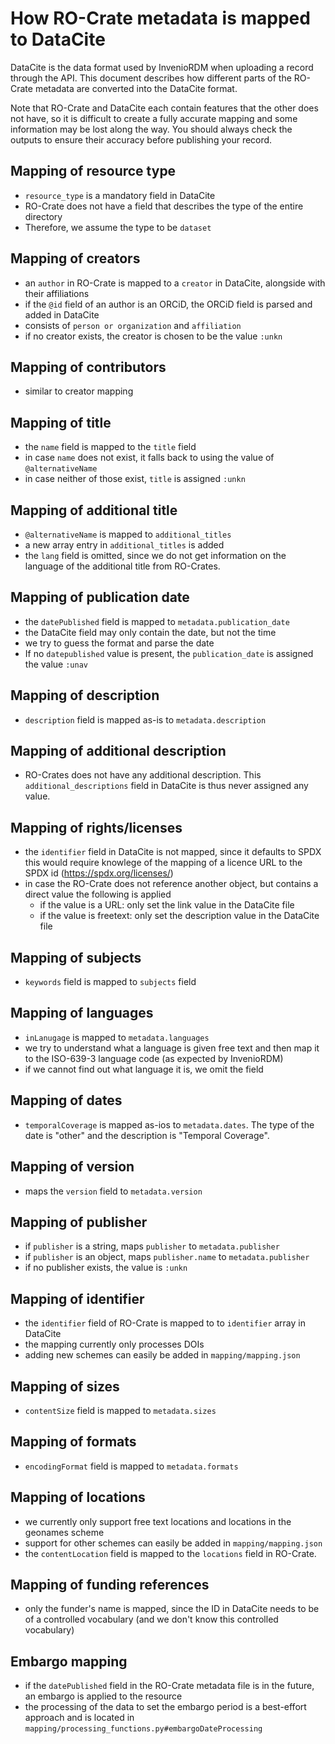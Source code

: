# How RO-Crate metadata is mapped to DataCite

DataCite is the data format used by InvenioRDM when uploading a record through the API. This document describes how different parts of the RO-Crate metadata are converted into the DataCite format.

Note that RO-Crate and DataCite each contain features that the other does not have, so it is difficult to create a fully accurate mapping and some information may be lost along the way. You should always check the outputs to ensure their accuracy before publishing your record.

## Mapping of resource type

- `resource_type` is a mandatory field in DataCite
-  RO-Crate does not have a field that describes the type of the entire directory
-  Therefore, we assume the type to be `dataset`

## Mapping of creators

- an `author` in RO-Crate is mapped to a `creator` in DataCite, alongside with their affiliations
- if the `@id` field of an author is an ORCiD, the ORCiD field is parsed and added in DataCite
- consists of `person or organization` and `affiliation`
- if no creator exists, the creator is chosen to be the value `:unkn`

## Mapping of contributors

- similar to creator mapping

## Mapping of title

- the `name` field is mapped to the `title` field
- in case `name` does not exist, it falls back to using the value of `@alternativeName`
- in case neither of those exist, `title` is assigned `:unkn`

## Mapping of additional title 

- `@alternativeName` is mapped to `additional_titles`
- a new array entry in `additional_titles` is added
- the `lang` field is omitted, since we do not get information on the language of the additional title from RO-Crates.

## Mapping of publication date

- the `datePublished` field is mapped to `metadata.publication_date`
- the DataCite field may only contain the date, but not the time
- we try to guess the format and parse the date
- If no `datepublished` value is present, the `publication_date` is assigned the value `:unav`

## Mapping of description

- `description` field is mapped as-is to `metadata.description`

## Mapping of additional description

- RO-Crates does not have any additional description. This `additional_descriptions` field in DataCite is thus never assigned any value.

## Mapping of rights/licenses

- the `identifier` field in DataCite is not mapped, since it defaults to SPDX this would require knowlege of the mapping of a licence URL to the SPDX id (https://spdx.org/licenses/)
- in case the RO-Crate does not reference another object, but contains a direct value the following is applied
  - if the value is a URL: only set the link value in the DataCite file
  - if the value is freetext: only set the description value in the DataCite file

## Mapping of subjects

- `keywords` field is mapped to `subjects` field

## Mapping of languages

- `inLanugage` is mapped to `metadata.languages`
- we try to understand what a language is given free text and then map it to the ISO-639-3 language code (as expected by InvenioRDM)
- if we cannot find out what language it is, we omit the field

## Mapping of dates

- `temporalCoverage` is mapped as-ios to `metadata.dates`. The type of the date is "other" and the description is "Temporal Coverage".

## Mapping of version

- maps the `version` field to `metadata.version`

## Mapping of publisher

- if `publisher` is a string, maps `publisher` to `metadata.publisher`
- if `publisher` is an object, maps `publisher.name` to `metadata.publisher`
- if no publisher exists, the value is `:unkn`

## Mapping of identifier

- the `identifier` field of RO-Crate is mapped to to `identifier` array in DataCite
- the mapping currently only processes DOIs
- adding new schemes can easily be added in `mapping/mapping.json` 

## Mapping of sizes

- `contentSize` field is mapped to `metadata.sizes`

## Mapping of formats

- `encodingFormat` field is mapped to `metadata.formats`

## Mapping of locations

- we currently only support free text locations and locations in the geonames scheme
- support for other schemes can easily be added in `mapping/mapping.json`
- the `contentLocation` field is mapped to the `locations` field in RO-Crate.

## Mapping of funding references

- only the funder's name is mapped, since the ID in DataCite needs to be of a controlled vocabulary (and we don't know this controlled vocabulary)

## Embargo mapping

- if the `datePublished` field in the RO-Crate metadata file is in the future, an embargo is applied to the resource
- the processing of the data to set the embargo period is a best-effort approach and is located in `mapping/processing_functions.py#embargoDateProcessing`
